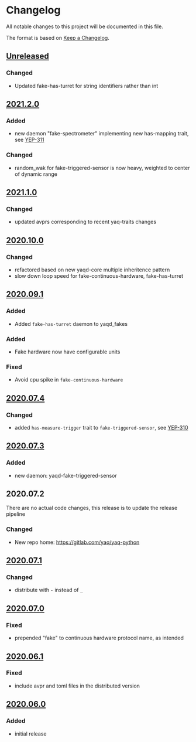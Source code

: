 # Changelog
All notable changes to this project will be documented in this file.

The format is based on [Keep a Changelog](https://keepachangelog.com/).

## [Unreleased]

### Changed
- Updated fake-has-turret for string identifiers rather than int

## [2021.2.0]

### Added
- new daemon "fake-spectrometer" implementing new has-mapping trait, see [YEP-311](https://yeps.yaq.fyi)

### Changed
- random_wak for fake-triggered-sensor is now heavy, weighted to center of dynamic range

## [2021.1.0]

### Changed
- updated avprs corresponding to recent yaq-traits changes

## [2020.10.0]

### Changed
- refactored based on new yaqd-core multiple inheritence pattern
- slow down loop speed for fake-continuous-hardware, fake-has-turret

## [2020.09.1]

### Added
- Added `fake-has-turret` daemon to yaqd_fakes

### Added
- Fake hardware now have configurable units

### Fixed
- Avoid cpu spike in `fake-continuous-hardware`

## [2020.07.4]

### Changed
- added `has-measure-trigger` trait to `fake-triggered-sensor`, see [YEP-310](https://yeps.yaq.fyi/310/)

## [2020.07.3]

### Added
- new daemon: yaqd-fake-triggered-sensor

## 2020.07.2

There are no actual code changes, this release is to update the release pipeline

### Changed
- New repo home: https://gitlab.com/yaq/yaq-python

## [2020.07.1]

### Changed
- distribute with `-` instead of `_`

## [2020.07.0]

### Fixed
- prepended "fake" to continuous hardware protocol name, as intended

## [2020.06.1]

### Fixed
- include avpr and toml files in the distributed version

## [2020.06.0]

### Added
- initial release

[Unreleased]: https://gitlab.com/yaq/yaq-python/-/compare/yaqd-fakes-2021.2.0...master
[2021.2.0]: https://gitlab.com/yaq/yaq-python/-/compare/yaqd-fakes-2021.1.0...yaqd-fakes-2021.2.0
[2021.1.0]: https://gitlab.com/yaq/yaq-python/-/compare/yaqd-fakes-2020.10.0...yaqd-fakes-2021.1.0
[2020.10.0]: https://gitlab.com/yaq/yaq-python/-/compare/yaqd-fakes-2020.09.1...yaqd-fakes-2020.10.0
[2020.09.1]: https://gitlab.com/yaq/yaq-python/-/compare/yaqd-fakes-2020.07.4...yaqd-fakes-2020.09.1
[2020.07.4]: https://gitlab.com/yaq/yaq-python/-/compare/yaqd-fakes-2020.07.3...yaqd-fakes-2020.07.4
[2020.07.3]: https://gitlab.com/yaq/yaq-python/-/compare/yaqd-fakes-2020.07.2...yaqd-fakes-2020.07.3
[2020.07.1]: https://gitlab.com/yaq/yaqd-fakes/-/compare/v2020.07.0...v2020.07.1
[2020.07.0]: https://gitlab.com/yaq/yaqd-fakes/-/compare/v2020.06.1...v2020.07.0
[2020.06.1]: https://gitlab.com/yaq/yaqd-fakes/-/compare/v2020.06.0...v2020.06.1
[2020.06.0]: https://gitlab.com/yaq/yaqd-fakes/-/tags/v2020.06.0
